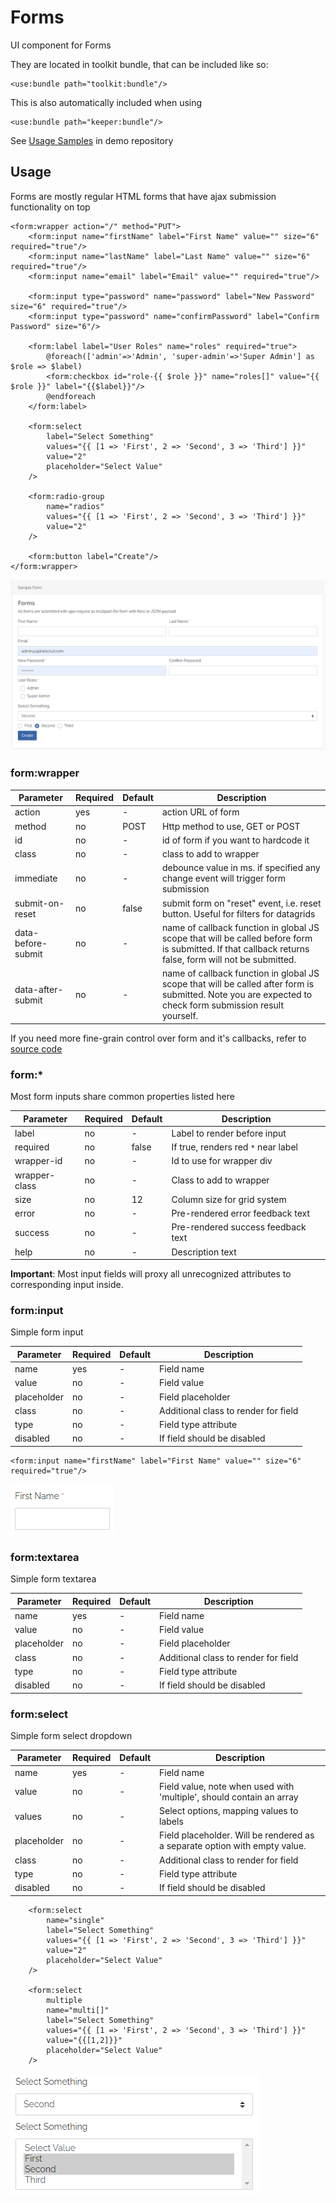 # Forms

UI component for Forms

They are located in toolkit bundle, that can be included like so: 

```xhtml
<use:bundle path="toolkit:bundle"/>
```
This is also automatically included when using

```xhtml
<use:bundle path="keeper:bundle"/>
```

See [Usage Samples](https://github.com/spiral/app-keeper/blob/master/app/views/keeper/showcase/forms.dark.php) in demo repository

## Usage

Forms are mostly regular HTML forms that have ajax submission functionality on top

```xhtml
<form:wrapper action="/" method="PUT">
    <form:input name="firstName" label="First Name" value="" size="6" required="true"/>
    <form:input name="lastName" label="Last Name" value="" size="6" required="true"/>
    <form:input name="email" label="Email" value="" required="true"/>

    <form:input type="password" name="password" label="New Password" size="6" required="true"/>
    <form:input type="password" name="confirmPassword" label="Confirm Password" size="6"/>

    <form:label label="User Roles" name="roles" required="true">
        @foreach(['admin'=>'Admin', 'super-admin'=>'Super Admin'] as $role => $label)
        <form:checkbox id="role-{{ $role }}" name="roles[]" value="{{ $role }}" label="{{$label}}"/>
        @endforeach
    </form:label>

    <form:select
        label="Select Something"
        values="{{ [1 => 'First', 2 => 'Second', 3 => 'Third'] }}"
        value="2"
        placeholder="Select Value"
    />

    <form:radio-group
        name="radios"
        values="{{ [1 => 'First', 2 => 'Second', 3 => 'Third'] }}"
        value="2"
    />

    <form:button label="Create"/>
</form:wrapper>
```

![Form image](/keeper/components/form.png)

### form:wrapper

Parameter|Required|Default|Description
--- | --- | --- |---
action|yes|-|action URL of form
method|no|POST|Http method to use, GET or POST
id|no|-|id of form if you want to hardcode it
class|no|-|class to add to wrapper
immediate|no|-|debounce value in ms. if specified any change event will trigger form submission
submit-on-reset|no|false|submit form on "reset" event, i.e. reset button. Useful for filters for datagrids
data-before-submit|no|-|name of callback function in global JS scope that will be called before form is submitted. If that callback returns false, form will not be submitted. 
data-after-submit|no|-|name of callback function in global JS scope that will be called after form is submitted. Note you are expected to check form submission result yourself.

If you need more fine-grain control over form and it's callbacks, refer to [source code](https://github.com/spiral/toolkit/blob/master/packages/form/src/Form.ts)

### form:*

Most form inputs share common properties listed here

Parameter|Required|Default|Description
--- | --- | --- |---
label|no|-|Label to render before input
required|no|false|If true, renders red `*` near label
wrapper-id|no|-|Id to use for wrapper div
wrapper-class|no|-|Class to add to wrapper
size|no|12|Column size for grid system
error|no|-|Pre-rendered error feedback text
success|no|-|Pre-rendered success feedback text
help|no|-|Description text

**Important**: Most input fields will proxy all unrecognized attributes to corresponding input inside.

### form:input

Simple form input

Parameter|Required|Default|Description
--- | --- | --- |---
name|yes|-|Field name
value|no|-|Field value
placeholder|no|-|Field placeholder
class|no|-|Additional class to render for field
type|no|-|Field type attribute
disabled|no|-|If field should be disabled

```xhtml
<form:input name="firstName" label="First Name" value="" size="6" required="true"/>
```

![input](/keeper/components/form.input.png)

### form:textarea

Simple form textarea

Parameter|Required|Default|Description
--- | --- | --- |---
name|yes|-|Field name
value|no|-|Field value
placeholder|no|-|Field placeholder
class|no|-|Additional class to render for field
type|no|-|Field type attribute
disabled|no|-|If field should be disabled

### form:select

Simple form select dropdown

Parameter|Required|Default|Description
--- | --- | --- |---
name|yes|-|Field name
value|no|-|Field value, note when used with 'multiple', should contain an array
values|no|-|Select options, mapping values to labels
placeholder|no|-|Field placeholder. Will be rendered as a separate option with empty value.
class|no|-|Additional class to render for field
type|no|-|Field type attribute
disabled|no|-|If field should be disabled


```xhtml
    <form:select
        name="single"
        label="Select Something"
        values="{{ [1 => 'First', 2 => 'Second', 3 => 'Third'] }}"
        value="2"
        placeholder="Select Value"
    />

    <form:select
        multiple
        name="multi[]"
        label="Select Something"
        values="{{ [1 => 'First', 2 => 'Second', 3 => 'Third'] }}"
        value="{{[1,2]}}"
        placeholder="Select Value"
    />
```

![input](/keeper/components/form.select.png)

